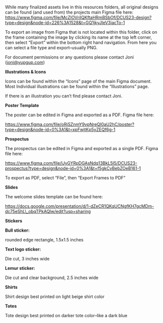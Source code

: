 ﻿While many finalized assets live in this resources folders, all original designs can be found (and used from) the projects main Figma file here: https://www.figma.com/file/McZlOVriIQKftaHRmBSbOf/DCUS23-design?type=design&node-id=226%3A1528&t=GQ1jkyJIeV3iacTo-1

To export an image from Figma that is not located within this folder, click on the frame containing the image by clicking its name at the top left corner, then select “Export” within the bottom right hand navigation. From here you can select a file type and export–usually PNG. 

For document permissions or any questions please contact Joni (joni@yupgup.com)

**Illustrations & Icons**

Icons can be found within the “Icons” page of the main Figma document. Most Individual illustrations can be found within the “Illustrations” page. 

If there is an illustration you can’t find please contact Joni. 


**Poster Template** 

The poster can be edited in Figma and exported as a PDF. Figma file here: 

https://www.figma.com/file/oRjSZnmY9vpNreQI0aU2hC/poster?type=design&node-id=0%3A1&t=xpFwjtKp5yZEQf6g-1

**Prospectus** 

The prospectus can be edited in Figma and exported as a single PDF. Figma file here: 

https://www.figma.com/file/lJyGYRpDGAsNdq13BkL5I5/DCUS23-prospectus?type=design&node-id=0%3A1&t=f5gkCvBebZOeB161-1

To export as PDF, select “File”, then “Export Frames to PDF”

**Slides**

The welcome slides template can be found here: 

https://docs.google.com/presentation/d/1-dZeCR1QKqUCNgfKH7gcMDm-dc75eShL\_obqTPkAQlw/edit?usp=sharing

**Stickers**

**Bull sticker:** 

rounded edge rectangle, 1.5x1.5 inches

**Text logo sticker:** 

Die cut, 3 inches wide

**Lemur sticker:**

Die cut and clear background, 2.5 inches wide

**Shirts**

Shirt design best printed on light beige shirt color

**Totes**

Tote design best printed on darker tote color–like a dark blue
